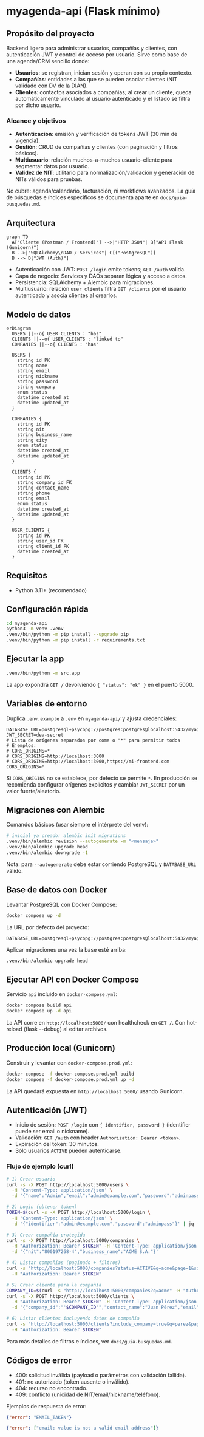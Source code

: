 # myagenda-api (Flask mínimo)

## Propósito del proyecto
Backend ligero para administrar usuarios, compañías y clientes, con autenticación JWT y control de acceso por usuario. Sirve como base de una agenda/CRM sencillo donde:

- **Usuarios**: se registran, inician sesión y operan con su propio contexto.
- **Compañías**: entidades a las que se pueden asociar clientes (NIT validado con DV de la DIAN).
- **Clientes**: contactos asociados a compañías; al crear un cliente, queda automáticamente vinculado al usuario autenticado y el listado se filtra por dicho usuario.

### Alcance y objetivos
- **Autenticación**: emisión y verificación de tokens JWT (30 min de vigencia).
- **Gestión**: CRUD de compañías y clientes (con paginación y filtros básicos).
- **Multiusuario**: relación muchos-a-muchos usuario–cliente para segmentar datos por usuario.
- **Validez de NIT**: utilitario para normalización/validación y generación de NITs válidos para pruebas.

No cubre: agenda/calendario, facturación, ni workflows avanzados. La guía de búsquedas e índices específicos se documenta aparte en `docs/guia-busquedas.md`.

## Arquitectura

```mermaid
graph TD
  A["Cliente (Postman / Frontend)"] -->|"HTTP JSON"| B["API Flask (Gunicorn)"]
  B -->|"SQLAlchemy\nDAO / Services"| C[("PostgreSQL")]
  B --> D["JWT (Auth)"]
```

- Autenticación con JWT: `POST /login` emite tokens; `GET /auth` valida.
- Capa de negocio: Services y DAOs separan lógica y acceso a datos.
- Persistencia: SQLAlchemy + Alembic para migraciones.
- Multiusuario: relación `user_clients` filtra `GET /clients` por el usuario autenticado y asocia clientes al crearlos.

## Modelo de datos

```mermaid
erDiagram
  USERS ||--o{ USER_CLIENTS : "has"
  CLIENTS ||--o{ USER_CLIENTS : "linked to"
  COMPANIES ||--o{ CLIENTS : "has"

  USERS {
    string id PK
    string name
    string email
    string nickname
    string password
    string company
    enum status
    datetime created_at
    datetime updated_at
  }

  COMPANIES {
    string id PK
    string nit
    string business_name
    string city
    enum status
    datetime created_at
    datetime updated_at
  }

  CLIENTS {
    string id PK
    string company_id FK
    string contact_name
    string phone
    string email
    enum status
    datetime created_at
    datetime updated_at
  }

  USER_CLIENTS {
    string id PK
    string user_id FK
    string client_id FK
    datetime created_at
  }
```


## Requisitos
- Python 3.11+ (recomendado)

## Configuración rápida
```bash
cd myagenda-api
python3 -m venv .venv
.venv/bin/python -m pip install --upgrade pip
.venv/bin/python -m pip install -r requirements.txt
```

## Ejecutar la app
```bash
.venv/bin/python -m src.app
```

La app expondrá `GET /` devolviendo `{ "status": "ok" }` en el puerto 5000.

## Variables de entorno
Duplica `.env.example` a `.env` en `myagenda-api/` y ajusta credenciales:
```env
DATABASE_URL=postgresql+psycopg://postgres:postgres@localhost:5432/myagenda
JWT_SECRET=dev-secret
# Lista de orígenes separados por coma o "*" para permitir todos
# Ejemplos:
# CORS_ORIGINS=*
# CORS_ORIGINS=http://localhost:3000
# CORS_ORIGINS=http://localhost:3000,https://mi-frontend.com
CORS_ORIGINS=*
```

Si `CORS_ORIGINS` no se establece, por defecto se permite `*`. En producción se recomienda configurar orígenes explícitos y cambiar `JWT_SECRET` por un valor fuerte/aleatorio.

## Migraciones con Alembic
Comandos básicos (usar siempre el intérprete del venv):
```bash
# inicial ya creado: alembic init migrations
.venv/bin/alembic revision --autogenerate -m "<mensaje>"
.venv/bin/alembic upgrade head
.venv/bin/alembic downgrade -1
```
Nota: para `--autogenerate` debe estar corriendo PostgreSQL y `DATABASE_URL` válido.

## Base de datos con Docker
Levantar PostgreSQL con Docker Compose:
```bash
docker compose up -d
```

La URL por defecto del proyecto:
```env
DATABASE_URL=postgresql+psycopg://postgres:postgres@localhost:5432/myagenda
```

Aplicar migraciones una vez la base esté arriba:
```bash
.venv/bin/alembic upgrade head
```

## Ejecutar API con Docker Compose
Servicio `api` incluido en `docker-compose.yml`:
```bash
docker compose build api
docker compose up -d api
```

La API corre en `http://localhost:5000/` con healthcheck en `GET /`.
Con hot-reload (flask --debug) al editar archivos.

## Producción local (Gunicorn)
Construir y levantar con `docker-compose.prod.yml`:
```bash
docker compose -f docker-compose.prod.yml build
docker compose -f docker-compose.prod.yml up -d
```
La API quedará expuesta en `http://localhost:5000/` usando Gunicorn.

## Autenticación (JWT)
- Inicio de sesión: `POST /login` con `{ identifier, password }` (identifier puede ser email o nickname).
- Validación: `GET /auth` con header `Authorization: Bearer <token>`.
- Expiración del token: 30 minutos.
- Sólo usuarios `ACTIVE` pueden autenticarse.

### Flujo de ejemplo (curl)
```bash
# 1) Crear usuario
curl -s -X POST http://localhost:5000/users \
  -H 'Content-Type: application/json' \
  -d '{"name":"Admin","email":"admin@example.com","password":"adminpass"}'

# 2) Login (obtener token)
TOKEN=$(curl -s -X POST http://localhost:5000/login \
  -H 'Content-Type: application/json' \
  -d '{"identifier":"admin@example.com","password":"adminpass"}' | jq -r .access_token)

# 3) Crear compañía protegida
curl -s -X POST http://localhost:5000/companies \
  -H "Authorization: Bearer $TOKEN" -H 'Content-Type: application/json' \
  -d '{"nit":"800197268-4","business_name":"ACME S.A."}'

# 4) Listar compañías (paginado + filtros)
curl -s "http://localhost:5000/companies?status=ACTIVE&q=acme&page=1&size=10" \
  -H "Authorization: Bearer $TOKEN"

# 5) Crear cliente para la compañía
COMPANY_ID=$(curl -s "http://localhost:5000/companies?q=acme" -H "Authorization: Bearer $TOKEN" | jq -r .items[0].id)
curl -s -X POST http://localhost:5000/clients \
  -H "Authorization: Bearer $TOKEN" -H 'Content-Type: application/json' \
  -d '{"company_id":"'$COMPANY_ID'","contact_name":"Juan Pérez","email":"jperez@example.com","phone":"+57-3000000000"}'

# 6) Listar clientes incluyendo datos de compañía
curl -s "http://localhost:5000/clients?include_company=true&q=perez&page=1&size=10" \
  -H "Authorization: Bearer $TOKEN"
```

Para más detalles de filtros e índices, ver `docs/guia-busquedas.md`.

## Códigos de error
- 400: solicitud inválida (payload o parámetros con validación fallida).
- 401: no autorizado (token ausente o inválido).
- 404: recurso no encontrado.
- 409: conflicto (unicidad de NIT/email/nickname/teléfono).

Ejemplos de respuesta de error:
```json
{"error": "EMAIL_TAKEN"}
```
```json
{"error": ["email: value is not a valid email address"]}
```